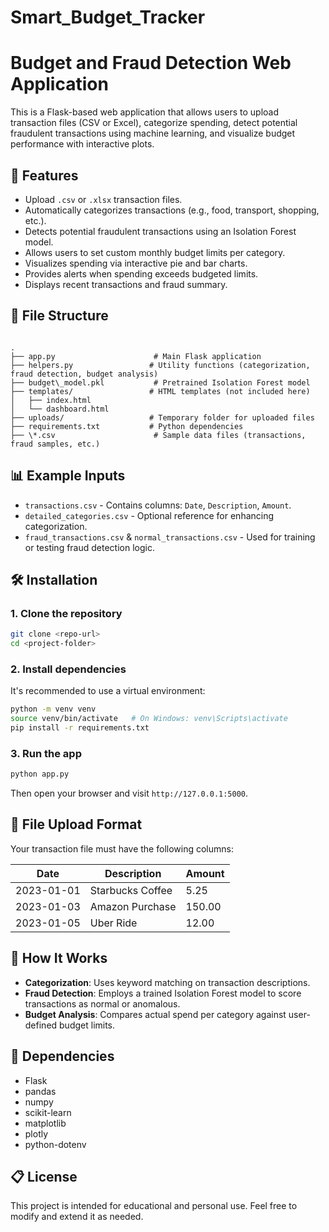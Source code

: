 # Smart_Budget_Tracker
# Budget and Fraud Detection Web Application

This is a Flask-based web application that allows users to upload transaction files (CSV or Excel), categorize spending, detect potential fraudulent transactions using machine learning, and visualize budget performance with interactive plots.

## 🚀 Features

- Upload `.csv` or `.xlsx` transaction files.
- Automatically categorizes transactions (e.g., food, transport, shopping, etc.).
- Detects potential fraudulent transactions using an Isolation Forest model.
- Allows users to set custom monthly budget limits per category.
- Visualizes spending via interactive pie and bar charts.
- Provides alerts when spending exceeds budgeted limits.
- Displays recent transactions and fraud summary.

## 📁 File Structure

```

.
├── app.py                      # Main Flask application
├── helpers.py                 # Utility functions (categorization, fraud detection, budget analysis)
├── budget\_model.pkl           # Pretrained Isolation Forest model
├── templates/                 # HTML templates (not included here)
│   ├── index.html
│   └── dashboard.html
├── uploads/                   # Temporary folder for uploaded files
├── requirements.txt           # Python dependencies
├── \*.csv                      # Sample data files (transactions, fraud samples, etc.)

````

## 📊 Example Inputs

- `transactions.csv` - Contains columns: `Date`, `Description`, `Amount`.
- `detailed_categories.csv` - Optional reference for enhancing categorization.
- `fraud_transactions.csv` & `normal_transactions.csv` - Used for training or testing fraud detection logic.

## 🛠️ Installation

### 1. Clone the repository

```bash
git clone <repo-url>
cd <project-folder>
````

### 2. Install dependencies

It's recommended to use a virtual environment:

```bash
python -m venv venv
source venv/bin/activate   # On Windows: venv\Scripts\activate
pip install -r requirements.txt
```

### 3. Run the app

```bash
python app.py
```

Then open your browser and visit `http://127.0.0.1:5000`.

## 📂 File Upload Format

Your transaction file must have the following columns:

| Date       | Description      | Amount |
| ---------- | ---------------- | ------ |
| 2023-01-01 | Starbucks Coffee | 5.25   |
| 2023-01-03 | Amazon Purchase  | 150.00 |
| 2023-01-05 | Uber Ride        | 12.00  |

## 🧠 How It Works

* **Categorization**: Uses keyword matching on transaction descriptions.
* **Fraud Detection**: Employs a trained Isolation Forest model to score transactions as normal or anomalous.
* **Budget Analysis**: Compares actual spend per category against user-defined budget limits.

## 📌 Dependencies

* Flask
* pandas
* numpy
* scikit-learn
* matplotlib
* plotly
* python-dotenv

## 📋 License

This project is intended for educational and personal use. Feel free to modify and extend it as needed.
